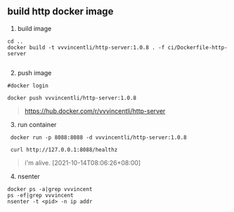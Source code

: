 


## build http docker image


1. build image
```shell
cd ..
docker build -t vvvincentli/http-server:1.0.8 . -f ci/Dockerfile-http-server


```

2. push image

```shell
#docker login

docker push vvvincentli/http-server:1.0.8
``` 

> https://hub.docker.com/r/vvvincentli/http-server

3. run container

```shell
 docker run -p 8088:8088 -d vvvincentli/http-server:1.0.8
 
 curl http://127.0.0.1:8088/healthz
```

> i'm alive. [2021-10-14T08:06:26+08:00]


4. nsenter
```shell
docker ps -a|grep vvvincent
ps -ef|grep vvvincent
nsenter -t <pid> -n ip addr

```
